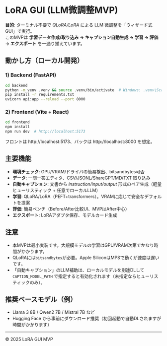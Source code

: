 # LoRA GUI (LLM微調整MVP)

**目的**: ターミナル不要で *QLoRA/LoRA* による LLM 微調整を「ウィザード式GUI」で実行。  
このMVPは **学習データ作成/取り込み → キャプション自動生成 → 学習 → 評価 → エクスポート** を一通り揃えています。

## 動かし方（ローカル開発）

### 1) Backend (FastAPI)
```bash
cd backend
python -m venv .venv && source .venv/bin/activate  # Windows: .venv\Scripts\activate
pip install -r requirements.txt
uvicorn api:app --reload --port 8000
```

### 2) Frontend (Vite + React)
```bash
cd frontend
npm install
npm run dev  # http://localhost:5173
```

フロントは http://localhost:5173、バックは http://localhost:8000 を想定。

## 主要機能
- **環境チェック**: GPU/VRAM/ドライバの簡易検出、bitsandbytes可否
- **データ**: 一問一答エディタ、CSV/JSONL/ShareGPT/MD/TXT 取り込み
- **自動キャプション**: 文書から *instruction/input/output* 形式のペア生成（軽量ヒューリスティック + 任意でローカルLLM）
- **学習**: QLoRA/LoRA（PEFT+transformers）。VRAMに応じて安全なデフォルトを提案
- **評価**: 簡易ベンチ（Before/After比較UI、MVPはAfter中心）
- **エクスポート**: LoRAアダプタ保存、モデルカード生成

## 注意
- 本MVPは最小実装です。大規模モデルの学習はGPU/VRAM次第でかなり時間がかかります。
- QLoRAには`bitsandbytes`が必要。Apple SiliconはMPSで動くが速度は遅いです。
- 「自動キャプション」のLLM補助は、ローカルモデルを別途DLして `CAPTION_MODEL_PATH` で指定すると有効化されます（未指定ならヒューリスティックのみ）。

## 推奨ベースモデル（例）
- Llama 3 8B / Qwen2 7B / Mistral 7B など
- Hugging Face から事前にダウンロード推奨（初回起動で自動DLされますが時間がかかります）

---

© 2025 LoRA GUI MVP
